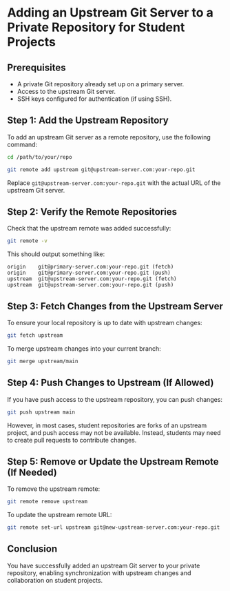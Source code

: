 # Adding an Upstream Git Server to a Private Repository for Student Projects

## Prerequisites
- A private Git repository already set up on a primary server.
- Access to the upstream Git server.
- SSH keys configured for authentication (if using SSH).

## Step 1: Add the Upstream Repository

To add an upstream Git server as a remote repository, use the following command:

```sh
cd /path/to/your/repo

git remote add upstream git@upstream-server.com:your-repo.git
```

Replace `git@upstream-server.com:your-repo.git` with the actual URL of the upstream Git server.

## Step 2: Verify the Remote Repositories

Check that the upstream remote was added successfully:

```sh
git remote -v
```

This should output something like:

```
origin    git@primary-server.com:your-repo.git (fetch)
origin    git@primary-server.com:your-repo.git (push)
upstream  git@upstream-server.com:your-repo.git (fetch)
upstream  git@upstream-server.com:your-repo.git (push)
```

## Step 3: Fetch Changes from the Upstream Server

To ensure your local repository is up to date with upstream changes:

```sh
git fetch upstream
```

To merge upstream changes into your current branch:

```sh
git merge upstream/main
```

## Step 4: Push Changes to Upstream (If Allowed)

If you have push access to the upstream repository, you can push changes:

```sh
git push upstream main
```

However, in most cases, student repositories are forks of an upstream project, and push access may not be available. Instead, students may need to create pull requests to contribute changes.

## Step 5: Remove or Update the Upstream Remote (If Needed)

To remove the upstream remote:

```sh
git remote remove upstream
```

To update the upstream remote URL:

```sh
git remote set-url upstream git@new-upstream-server.com:your-repo.git
```

## Conclusion
You have successfully added an upstream Git server to your private repository, enabling synchronization with upstream changes and collaboration on student projects.
